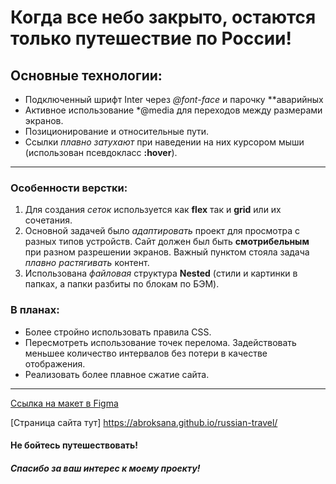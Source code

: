 # Когда все небо закрыто, остаются только путешествие по России!
## Основные технологии:
* Подключенный шрифт Inter через *@font-face* и парочку **аварийных
* Активное использование *@media для переходов между размерами экранов.
* Позиционирование и относительные пути.
 * Ссылки *плавно затухают* при наведении на них курсором мыши (использован псевдокласс **:hover**).
------
### Особенности верстки:
1. Для создания *сеток* используется как **flex** так и **grid** или их сочетания.
2. Основной задачей было *адаптировать* проект для просмотра с разных типов устройств. Сайт должен был быть **смотрибельным** при разном разрешении экранов. Важный пунктом стояла задача *плавно растягивать* контент.
3. Использована *файловая* структура **Nested** (стили и картинки в папках, а папки разбиты по блокам по БЭМ).

### В планах:
* Более стройно использовать правила CSS.
* Пересмотреть использование точек перелома. Задействовать меньшее количество интервалов без потери в качестве отображения.
* Реализовать более плавное сжатие сайта.
------

[Ссылка на макет в Figma](https://www.figma.com/file/5S2WSbEFL6awjVWJ0NWL8Q/Sprint-3_-Russia-_-desktop-mobile?node-id=28503%3A0)

[Страница сайта тут] https://abroksana.github.io/russian-travel/

#### Не бойтесь путешествовать!

##### Спасибо за ваш интерес к моему проекту!
